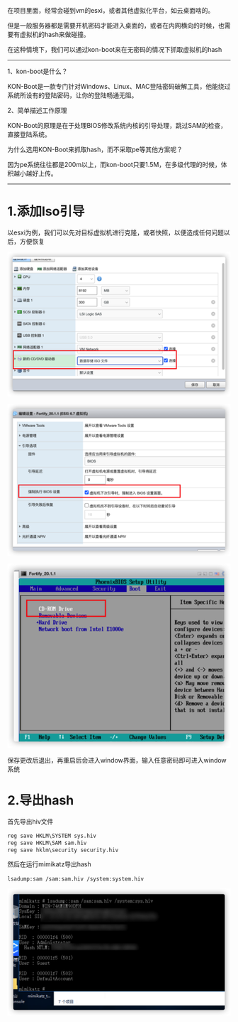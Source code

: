 在项目里面，经常会碰到vm的esxi，或者其他虚拟化平台，如云桌面啥的。

但是一般服务器都是需要开机密码才能进入桌面的，或者在内网横向的时候，也需要有虚拟机的hash来做碰撞。



在这种情境下，我们可以通过kon-boot来在无密码的情况下抓取虚拟机的hash

---

1、kon-boot是什么？

KON-Boot是一款专门针对Windows、Linux、MAC登陆密码破解工具，他能绕过系统所设有的登陆密码，让你的登陆畅通无阻。

2、简单描述工作原理

KON-Boot的原理是在于处理BIOS修改系统内核的引导处理，跳过SAM的检查，直接登陆系统。



为什么选用KON-Boot来抓取hash，而不采取pe等其他方案呢？

因为pe系统往往都是200m以上，而kon-boot只要1.5M，在多级代理的时候，体积越小越好上传。

---



# 1.添加Iso引导

以esxi为例，我们可以先对目标虚拟机进行克隆，或者快照，以便造成任何问题以后，方便恢复



![image-20220812182133154](images/image-20220812182133154.png)

![image-20220812183025806](images/image-20220812183025806.png)



![image-20220812183303926](images/image-20220812183303926.png)



保存更改后退出，再重启后会进入window界面，输入任意密码即可进入window系统



# 2.导出hash

首先导出hiv文件

```
reg save HKLM\SYSTEM sys.hiv
reg save HKLM\SAM sam.hiv
reg save hklm\security security.hiv
```

然后在运行mimikatz导出hash

`lsadump:sam /sam:sam.hiv /system:system.hiv`

![image-20220812225211344](images/image-20220812225211344.png)
